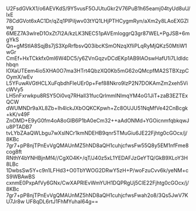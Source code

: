 U2FsdGVkX1/o6AEVKdS/9Y5vusF5OJUtuGkr2V76PuB1h65eamj04tyUd8uU/lxE
78CdGVot6xAC1Dr/qZq1PlPiIjwv03tYQ1LHjPTHCygmRyn/aXm2y8LAoEXGZlwg
6MEZ7A3wlreD1OxZt7l2A/kzLK3NEC51pAVEmIoggrQ3gr87WEL+PgJSB+6mgYkS
Qn+gMStIA8SqjBs7jS3XpRrfbsvQ03ibcKSmONzqXfliPLqRyMjQKz50MtiW1wGr
CmEf+HxTCkkfx0mI6W4DC5/y6ZVnGqzvDCdEKp1AB9IAOswHafU1i7LIdIdchbqn
lOXaUTEem4io5XHA0O7ma3HTrt4QbzXQ0Kb5mG62oQMcpfMA2STBXzpCOymX/wEv
L5YFuwAVGtHCLXuFqbdhFIeUEr0p+Fef88Nkro9lzP2N7DOKAmZm2xeh5VicWVy5
LH5nFxrwkpu8RSY5Oi0vq7RHalI31fucQrlmmINImqYM4oG1JiT+zaB3EZTExQCW
dWUMNDr9aXL8Zb+Ih4lckJXbOQKCKpwh+Zc8OUJU51NqMfVe42CnBcgk+kK/v49F
ZnOMD+E9yG0fm4oA8oGIB6P1bA0eCm32++aAdONMd+YGOicnmfqbkqwJu8PTADB7
tvLYbZAaQWLbgu7wXslNCr1kmNDEHB9qnr5TMuGiu6JE22Fjhtg0cGOcx/j/8KBc
7gr7+pP8njTPnEvVgQMAUnMZ5hND8aQH1cuhjcfwsFw55Q8y5EM1nfFme8cog8ft
RNthY4bYNHBjnMf4//CgXO4K+/qT/J40z5xL1YEDAFJzGeYTQ/GkB9XLoY3H8LBc
1DwbsSw5Y+c9n1LFHd3+O0TbYWOG2DRwY5zH+P/woFzuCvv6k/yeNM+cS9WBAwBS
cxnmE0PxpAfVy6GNx/CwXAPRlEvWmYUH1DQPRgUj5ClE22Fjhtg0cGOcx/j/8KBc
7gr7+pP8njTPnEvVgQMAUnMZ5hND8aQH1cuhjcfwsFwah2o8/3Qs5JwV7KU7Jr8w
UF8qDL6rtJ1FhMYuhaI64g==
